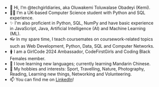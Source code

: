 - 👋 Hi, I’m @techgirldiaries, aka Oluwakemi Toluwalase Obadeyi (Kemi).
- 👩‍💻 I’m a UK-based Computer Science student with Python and SQL experience.
- ✨ I'm also proficient in Python, SQL, NumPy and have basic experience in JavaScript, Java, Artificial Intelligence (AI) and Machine Learning (ML). 
- 👓 In my spare time, I teach coursemates on coursework-related topics such as Web Development, Python, Data, SQL and Computer Networks.
- 🚺 I am a GirlCode 2024 Ambassador, CodeFirstGirls and Coding Black Females member. 
- 📙 I love learning new languages; currently learning Mandarin Chinese.
- 🛝 My hobbies and interests: Sport, Travelling, Nature, Photography, Reading, Learning new things, Networking and Volunteering.
- 📫 You can find me on [LinkedIn](linkedin.com/in/oluwakemi-obadeyi)! 

<!---
techgirldiaries/techgirldiaries is a ✨ special ✨ repository because its `README.md` (this file) appears on your GitHub profile.
You can click the Preview link to take a look at your changes.
--->
